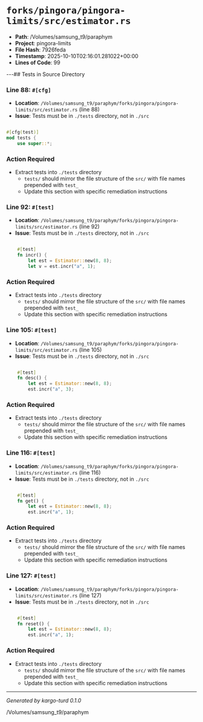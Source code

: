 # `forks/pingora/pingora-limits/src/estimator.rs`

- **Path**: /Volumes/samsung_t9/paraphym
- **Project**: pingora-limits
- **File Hash**: 7926feda  
- **Timestamp**: 2025-10-10T02:16:01.281022+00:00  
- **Lines of Code**: 99

---## Tests in Source Directory


### Line 88: `#[cfg]`

- **Location**: `/Volumes/samsung_t9/paraphym/forks/pingora/pingora-limits/src/estimator.rs` (line 88)
- **Issue**: Tests must be in `./tests` directory, not in `./src`

```rust

#[cfg(test)]
mod tests {
    use super::*;

```

### Action Required

- Extract tests into `./tests` directory
  - `tests/` should mirror the file structure of the `src/` with file names prepended with `test_`
  - Update this section with specific remediation instructions
  


### Line 92: `#[test]`

- **Location**: `/Volumes/samsung_t9/paraphym/forks/pingora/pingora-limits/src/estimator.rs` (line 92)
- **Issue**: Tests must be in `./tests` directory, not in `./src`

```rust

    #[test]
    fn incr() {
        let est = Estimator::new(8, 8);
        let v = est.incr("a", 1);
```

### Action Required

- Extract tests into `./tests` directory
  - `tests/` should mirror the file structure of the `src/` with file names prepended with `test_`
  - Update this section with specific remediation instructions
  


### Line 105: `#[test]`

- **Location**: `/Volumes/samsung_t9/paraphym/forks/pingora/pingora-limits/src/estimator.rs` (line 105)
- **Issue**: Tests must be in `./tests` directory, not in `./src`

```rust

    #[test]
    fn desc() {
        let est = Estimator::new(8, 8);
        est.incr("a", 3);
```

### Action Required

- Extract tests into `./tests` directory
  - `tests/` should mirror the file structure of the `src/` with file names prepended with `test_`
  - Update this section with specific remediation instructions
  


### Line 116: `#[test]`

- **Location**: `/Volumes/samsung_t9/paraphym/forks/pingora/pingora-limits/src/estimator.rs` (line 116)
- **Issue**: Tests must be in `./tests` directory, not in `./src`

```rust

    #[test]
    fn get() {
        let est = Estimator::new(8, 8);
        est.incr("a", 1);
```

### Action Required

- Extract tests into `./tests` directory
  - `tests/` should mirror the file structure of the `src/` with file names prepended with `test_`
  - Update this section with specific remediation instructions
  


### Line 127: `#[test]`

- **Location**: `/Volumes/samsung_t9/paraphym/forks/pingora/pingora-limits/src/estimator.rs` (line 127)
- **Issue**: Tests must be in `./tests` directory, not in `./src`

```rust

    #[test]
    fn reset() {
        let est = Estimator::new(8, 8);
        est.incr("a", 1);
```

### Action Required

- Extract tests into `./tests` directory
  - `tests/` should mirror the file structure of the `src/` with file names prepended with `test_`
  - Update this section with specific remediation instructions
  

---

*Generated by kargo-turd 0.1.0*

/Volumes/samsung_t9/paraphym
